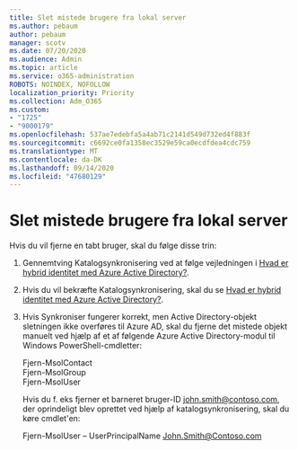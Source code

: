 ```yaml
---
title: Slet mistede brugere fra lokal server
ms.author: pebaum
author: pebaum
manager: scotv
ms.date: 07/20/2020
ms.audience: Admin
ms.topic: article
ms.service: o365-administration
ROBOTS: NOINDEX, NOFOLLOW
localization_priority: Priority
ms.collection: Adm_O365
ms.custom:
- "1725"
- "9000179"
ms.openlocfilehash: 537ae7edebfa5a4ab71c2141d549d732ed4f883f
ms.sourcegitcommit: c6692ce0fa1358ec3529e59ca0ecdfdea4cdc759
ms.translationtype: MT
ms.contentlocale: da-DK
ms.lasthandoff: 09/14/2020
ms.locfileid: "47680129"
---
```

# <a name="delete-orphaned-user-from-on-premises-server"></a>Slet mistede brugere fra lokal server

Hvis du vil fjerne en tabt bruger, skal du følge disse trin:

1. Gennemtving Katalogsynkronisering ved at følge vejledningen i [Hvad er hybrid identitet med Azure Active Directory?](https://technet.microsoft.com/library/jj151771.aspx#bkmk_synchronizedirectories).

2. Hvis du vil bekræfte Katalogsynkronisering, skal du se [Hvad er hybrid identitet med Azure Active Directory?](https://technet.microsoft.com/library/jj151797.aspx).

3. Hvis Synkroniser fungerer korrekt, men Active Directory-objekt sletningen ikke overføres til Azure AD, skal du fjerne det mistede objekt manuelt ved hjælp af et af følgende Azure Active Directory-modul til Windows PowerShell-cmdletter:

    Fjern-MsolContact  
    Fjern-MsolGroup  
    Fjern-MsolUser

    Hvis du f. eks fjerner et barneret bruger-ID john.smith@contoso.com, der oprindeligt blev oprettet ved hjælp af katalogsynkronisering, skal du køre cmdlet'en:

    Fjern-MsolUser – UserPrincipalName John.Smith@Contoso.com